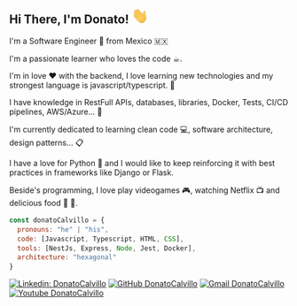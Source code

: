 <h2> Hi There, I'm Donato! <img src="https://raw.githubusercontent.com/ABSphreak/ABSphreak/master/gifs/Hi.gif" width="30px"></h2>
I'm a Software Engineer 🚀 from Mexico 🇲🇽

I'm a passionate learner who loves the code ☕︎. 

I'm in love ❤️ with the backend, I love learning new technologies and my strongest language is javascript/typescript. 🤖

I have knowledge in RestFull APIs, databases, libraries, Docker, Tests, CI/CD pipelines, AWS/Azure... 🦾

I'm currently dedicated to learning clean code 💻, software architecture, design patterns... 📋

I have a love for Python 🐍 and I would like to keep reinforcing it with best practices in frameworks like Django or Flask.

Beside's programming, I love play videogames 🎮, watching Netflix 📺 and delicious food 🌯 🍱.

```javascript
const donatoCalvillo = {
  pronouns: "he" | "his",
  code: [Javascript, Typescript, HTML, CSS],
  tools: [NestJs, Express, Node, Jest, Docker],
  architecture: "hexagonal"
}
```

[![Linkedin: DonatoCalvillo](https://img.shields.io/badge/-AlbertHernandez-blue?style=flatsquare&logo=Linkedin&logoColor=white&link=https://www.linkedin.com/in/albert-hernandez-pellicer/)](https://www.linkedin.com/in/edgar-donato-calvillo-lumbreras-533b99202/)
[![GitHub DonatoCalvillo](https://img.shields.io/github/followers/AlbertHernandez?label=follow&style=social)](https://github.com/DonatoCalvillo)
[![Gmail DonatoCalvillo](https://img.shields.io/badge/Gmail-alberthernandezdez%40gmail.com-success)](mailto:donato.calvillo@dodoitstudio.com)
[![Youtube DonatoCalvillo](https://img.shields.io/badge/Youtube-Albert%20Hernandez-red)](https://www.youtube.com/channel/UCAkj7PpIxxGS_8mtzfhmGMA)

